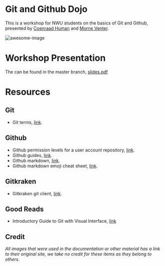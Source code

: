 # Git and Github Dojo
This is a workshop for NWU students on the basics of Git and Github, presented by [Coenraad Human](https://github.com/coenraadhuman) and [Morne Venter](https://github.com/MorneVenter).

![awesome-image](https://elc.github.io/blog/images/git-guide-with-visual-interface/git-guide-with-visual-interface-headerimage.png)

# Workshop Presentation
The can be found in the master branch, [slides.pdf](https://github.com/coenraadhuman/git-github-dojo/blob/master/slides.pdf)

# Resources

## Git
* Git terms, [link](https://linuxacademy.com/blog/linux/git-terms-explained/).

## Github
* Github permission levels for a user account repository, [link](https://help.github.com/en/articles/permission-levels-for-a-user-account-repository).
* Github guides, [link](https://guides.github.com/).
* Github markdown, [link](https://guides.github.com/features/mastering-markdown/).
* Github markdown emoji cheat sheet, [link](https://github.com/ikatyang/emoji-cheat-sheet/blob/master/README.md).

## Gitkraken
* Gitkraken git client, [link](https://www.gitkraken.com/git-client).

## Good Reads
* Introductory Guide to Git with Visual Interface, [link](https://elc.github.io/posts/git-guide-with-visual-interface/)

## Credit
*All images that were used in the documentation or other material has a link to their original site, we take no credit for these items as they belong to others.*
